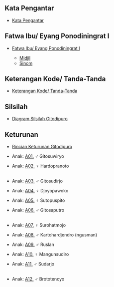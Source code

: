 ## Kata Pengantar

*	[Kata Pengantar][pengantar]

## Fatwa Ibu/ Eyang Ponodiningrat I

*	[Fatwa Ibu/ Eyang Ponodiningrat I][fatwa]

	*	[Midjil][midjil]
	*	[Sinom][sinom-1]

## Keterangan Kode/ Tanda-Tanda

*	[Keterangan Kode/ Tanda-Tanda][kode]

## Silsilah

*	[Diagram Silsilah Gitodipuro][silsilah]

## Keturunan

*	[Rincian Keturunan Gitodipuro][gitodipuro]
	<br/>

*	Anak: [A01.][A01] ♂ Gitosuwiryo
*	Anak: [A02.][A02] ♀ Hardopranoto
	<br/><br/>

*	Anak: [A03.][A03] ♂ Gitosudirjo
*	Anak: [A04.][A04] ♀ Djoyopawoko
*	Anak: [A05.][A05] ♀ Sutopuspito
*	Anak: [A06.][A06] ♂ Gitosaputro
	<br/><br/>

*	Anak: [A07.][A07] ♀ Surohatmojo
*	Anak: [A08.][A08] ♂ Kartohardjendro (ngusman)
*	Anak: [A09.][A09] ♂ Ruslan
*	Anak: [A10.][A10] ♀ Mangunsudiro
*	Anak: [A11.][A11] ♂ Sudarjo
	<br/><br/>

*	Anak: [A12.][A12] ♂ Brototenoyo
	<br/><br/>

[pengantar]:  https://github.com/epsi-rns/gitodipuro/blob/master/pengantar.md
[silsilah]:   https://github.com/epsi-rns/gitodipuro/blob/master/silsilah.md
[gitodipuro]: https://github.com/epsi-rns/gitodipuro/blob/master/gitodipuro.md

[kode]:       https://github.com/epsi-rns/gitodipuro/blob/master/text/kode.md
[fatwa]:      https://github.com/epsi-rns/gitodipuro/blob/master/text/fatwa.md
[midjil]:     https://github.com/epsi-rns/gitodipuro/blob/master/text/midjil.md
[sinom-1]:    https://github.com/epsi-rns/gitodipuro/blob/master/text/sinom-1.md



[A01]: https://github.com/epsi-rns/gitodipuro/blob/master/tree/A01.md
[A02]: https://github.com/epsi-rns/gitodipuro/blob/master/tree/A02.md
[A03]: https://github.com/epsi-rns/gitodipuro/blob/master/tree/A03.md
[A04]: https://github.com/epsi-rns/gitodipuro/blob/master/tree/A04.md
[A05]: https://github.com/epsi-rns/gitodipuro/blob/master/tree/A05.md
[A06]: https://github.com/epsi-rns/gitodipuro/blob/master/tree/A06.md
[A07]: https://github.com/epsi-rns/gitodipuro/blob/master/tree/A07.md
[A08]: https://github.com/epsi-rns/gitodipuro/blob/master/tree/A08.md
[A09]: https://github.com/epsi-rns/gitodipuro/blob/master/tree/A09.md
[A10]: https://github.com/epsi-rns/gitodipuro/blob/master/tree/A10.md
[A11]: https://github.com/epsi-rns/gitodipuro/blob/master/tree/A11.md
[A12]: https://github.com/epsi-rns/gitodipuro/blob/master/tree/A12.md

